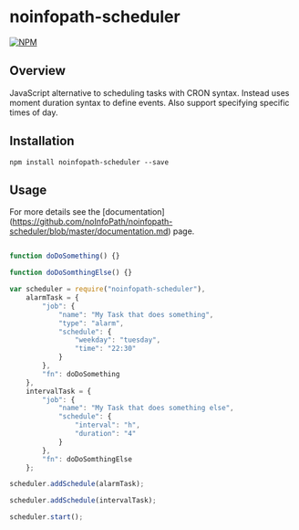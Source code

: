 # noinfopath-scheduler

[![NPM](https://nodei.co/npm/noinfopath-scheduler.png?downloads=true&downloadRank=true&stars=true)](https://nodei.co/npm/noinfopath-scheduler/)

## Overview

JavaScript alternative to scheduling tasks with CRON syntax.  Instead uses moment duration syntax to define events. Also support specifying specific times of day.

## Installation

	npm install noinfopath-scheduler --save

## Usage

For more details see the [documentation] (https://github.com/noInfoPath/noinfopath-scheduler/blob/master/documentation.md) page.

```JavaScript

function doDoSomething() {}

function doDoSomthingElse() {}

var scheduler = require("noinfopath-scheduler"),
	alarmTask = {
		"job": {
			"name": "My Task that does something",
			"type": "alarm",
			"schedule": {
				"weekday": "tuesday",
				"time": "22:30"
			}
		},
		"fn": doDoSomething
	},
	intervalTask = {
		"job": {
			"name": "My Task that does something else",
			"schedule": {
				"interval": "h",
				"duration": "4"
			}
		},
		"fn": doDoSomthingElse
	};

scheduler.addSchedule(alarmTask);

scheduler.addSchedule(intervalTask);

scheduler.start();

```
